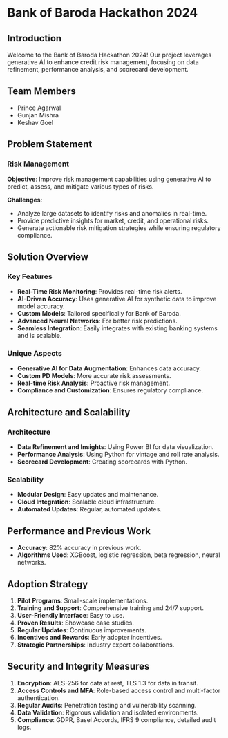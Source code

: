 # Bank of Baroda Hackathon 2024

## Introduction

Welcome to the Bank of Baroda Hackathon 2024! Our project leverages generative AI to enhance credit risk management, focusing on data refinement, performance analysis, and scorecard development.

## Team Members
- Prince Agarwal
- Gunjan Mishra
- Keshav Goel

## Problem Statement

### Risk Management

**Objective**: Improve risk management capabilities using generative AI to predict, assess, and mitigate various types of risks.

**Challenges**:
- Analyze large datasets to identify risks and anomalies in real-time.
- Provide predictive insights for market, credit, and operational risks.
- Generate actionable risk mitigation strategies while ensuring regulatory compliance.

## Solution Overview

### Key Features
- **Real-Time Risk Monitoring**: Provides real-time risk alerts.
- **AI-Driven Accuracy**: Uses generative AI for synthetic data to improve model accuracy.
- **Custom Models**: Tailored specifically for Bank of Baroda.
- **Advanced Neural Networks**: For better risk predictions.
- **Seamless Integration**: Easily integrates with existing banking systems and is scalable.

### Unique Aspects
- **Generative AI for Data Augmentation**: Enhances data accuracy.
- **Custom PD Models**: More accurate risk assessments.
- **Real-time Risk Analysis**: Proactive risk management.
- **Compliance and Customization**: Ensures regulatory compliance.

## Architecture and Scalability

### Architecture
- **Data Refinement and Insights**: Using Power BI for data visualization.
- **Performance Analysis**: Using Python for vintage and roll rate analysis.
- **Scorecard Development**: Creating scorecards with Python.

### Scalability
- **Modular Design**: Easy updates and maintenance.
- **Cloud Integration**: Scalable cloud infrastructure.
- **Automated Updates**: Regular, automated updates.

## Performance and Previous Work

- **Accuracy**: 82% accuracy in previous work.
- **Algorithms Used**: XGBoost, logistic regression, beta regression, neural networks.

## Adoption Strategy

1. **Pilot Programs**: Small-scale implementations.
2. **Training and Support**: Comprehensive training and 24/7 support.
3. **User-Friendly Interface**: Easy to use.
4. **Proven Results**: Showcase case studies.
5. **Regular Updates**: Continuous improvements.
6. **Incentives and Rewards**: Early adopter incentives.
7. **Strategic Partnerships**: Industry expert collaborations.

## Security and Integrity Measures

1. **Encryption**: AES-256 for data at rest, TLS 1.3 for data in transit.
2. **Access Controls and MFA**: Role-based access control and multi-factor authentication.
3. **Regular Audits**: Penetration testing and vulnerability scanning.
4. **Data Validation**: Rigorous validation and isolated environments.
5. **Compliance**: GDPR, Basel Accords, IFRS 9 compliance, detailed audit logs.
